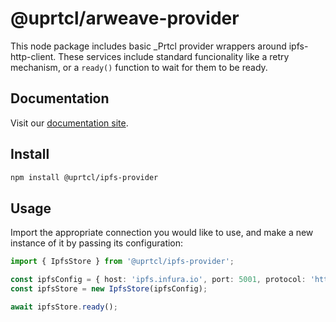 # @uprtcl/arweave-provider

This node package includes basic _Prtcl provider wrappers around ipfs-http-client. These services include standard funcionality like a retry mechanism, or a `ready()` function to wait for them to be ready.

## Documentation

Visit our [documentation site](https://uprtcl.github.io/js-uprtcl).

## Install

```bash
npm install @uprtcl/ipfs-provider
```

## Usage

Import the appropriate connection you would like to use, and make a new instance of it by passing its configuration:

```ts
import { IpfsStore } from '@uprtcl/ipfs-provider';

const ipfsConfig = { host: 'ipfs.infura.io', port: 5001, protocol: 'https' };
const ipfsStore = new IpfsStore(ipfsConfig);

await ipfsStore.ready();
```
